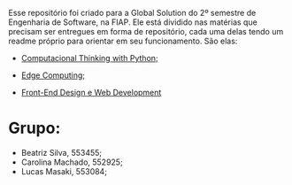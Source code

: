 Esse repositório foi criado para a Global Solution do 2º semestre de Engenharia de Software, na FIAP.
Ele está dividido nas matérias que precisam ser entregues em forma de repositório, cada uma delas tendo um readme próprio para orientar em seu funcionamento. São elas:

- <a href="./Computacional-Thinking-with-Python/">Computacional Thinking with Python;</a>

- <a href="./Edge-Computing/">Edge Computing;</a>

- <a href="./Front-End-Design-and-Web-Development/">Front-End Design e Web Development</a>

# Grupo:
- Beatriz Silva, 553455;
- Carolina Machado, 552925;
- Lucas Masaki, 553084;